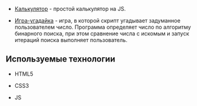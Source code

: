 - [Калькулятор](https://git-morozova.github.io/SF_php/bjs/07_Number_and_string/) - простой калькулятор на JS.
  
- [Игра-угадайка](https://git-morozova.github.io/SF_php/bjs/08_if_else/) - игра, в которой скрипт угадывает задуманное пользователем число. Программа определяет число по алгоритму бинарного поиска, при этом сравнение числа с искомым и запуск итераций поиска выполняет пользователь.


## Используемые технологии

* HTML5

* CSS3

* JS
